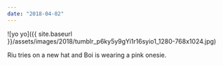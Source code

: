 ```yaml
---
date: "2018-04-02"
---
```


![yo yo]({{ site.baseurl }}/assets/images/2018/tumblr_p6ky5y9gYi1r16syio1_1280-768x1024.jpg)

Riu tries on a new hat and Boi is wearing a pink onesie.
